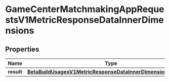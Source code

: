 

# GameCenterMatchmakingAppRequestsV1MetricResponseDataInnerDimensions


## Properties

| Name | Type | Description | Notes |
|------------ | ------------- | ------------- | -------------|
|**result** | [**BetaBuildUsagesV1MetricResponseDataInnerDimensionsBundleIds**](BetaBuildUsagesV1MetricResponseDataInnerDimensionsBundleIds.md) |  |  [optional] |



